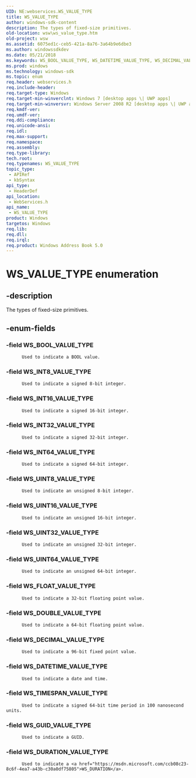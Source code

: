 ```yaml
---
UID: NE:webservices.WS_VALUE_TYPE
title: WS_VALUE_TYPE
author: windows-sdk-content
description: The types of fixed-size primitives.
old-location: wsw\ws_value_type.htm
old-project: wsw
ms.assetid: 6075ed1c-ceb5-421a-8a76-3a64b9e6dbe3
ms.author: windowssdkdev
ms.date: 05/21/2018
ms.keywords: WS_BOOL_VALUE_TYPE, WS_DATETIME_VALUE_TYPE, WS_DECIMAL_VALUE_TYPE, WS_DOUBLE_VALUE_TYPE, WS_DURATION_VALUE_TYPE, WS_FLOAT_VALUE_TYPE, WS_GUID_VALUE_TYPE, WS_INT16_VALUE_TYPE, WS_INT32_VALUE_TYPE, WS_INT64_VALUE_TYPE, WS_INT8_VALUE_TYPE, WS_TIMESPAN_VALUE_TYPE, WS_UINT16_VALUE_TYPE, WS_UINT32_VALUE_TYPE, WS_UINT64_VALUE_TYPE, WS_UINT8_VALUE_TYPE, WS_VALUE_TYPE, WS_VALUE_TYPE enumeration [Web Services for Windows], webservices/WS_BOOL_VALUE_TYPE, webservices/WS_DATETIME_VALUE_TYPE, webservices/WS_DECIMAL_VALUE_TYPE, webservices/WS_DOUBLE_VALUE_TYPE, webservices/WS_DURATION_VALUE_TYPE, webservices/WS_FLOAT_VALUE_TYPE, webservices/WS_GUID_VALUE_TYPE, webservices/WS_INT16_VALUE_TYPE, webservices/WS_INT32_VALUE_TYPE, webservices/WS_INT64_VALUE_TYPE, webservices/WS_INT8_VALUE_TYPE, webservices/WS_TIMESPAN_VALUE_TYPE, webservices/WS_UINT16_VALUE_TYPE, webservices/WS_UINT32_VALUE_TYPE, webservices/WS_UINT64_VALUE_TYPE, webservices/WS_UINT8_VALUE_TYPE, webservices/WS_VALUE_TYPE, wsw.ws_value_type
ms.prod: windows
ms.technology: windows-sdk
ms.topic: enum
req.header: webservices.h
req.include-header: 
req.target-type: Windows
req.target-min-winverclnt: Windows 7 [desktop apps \| UWP apps]
req.target-min-winversvr: Windows Server 2008 R2 [desktop apps \| UWP apps]
req.kmdf-ver: 
req.umdf-ver: 
req.ddi-compliance: 
req.unicode-ansi: 
req.idl: 
req.max-support: 
req.namespace: 
req.assembly: 
req.type-library: 
tech.root: 
req.typenames: WS_VALUE_TYPE
topic_type:
 - APIRef
 - kbSyntax
api_type:
 - HeaderDef
api_location:
 - WebServices.h
api_name:
 - WS_VALUE_TYPE
product: Windows
targetos: Windows
req.lib: 
req.dll: 
req.irql: 
req.product: Windows Address Book 5.0
---
```


# WS_VALUE_TYPE enumeration


## -description


The types of fixed-size primitives.
      


## -enum-fields




### -field WS_BOOL_VALUE_TYPE


          Used to indicate a BOOL value.
        


### -field WS_INT8_VALUE_TYPE


          Used to indicate a signed 8-bit integer.
        


### -field WS_INT16_VALUE_TYPE


          Used to indicate a signed 16-bit integer.
        


### -field WS_INT32_VALUE_TYPE


          Used to indicate a signed 32-bit integer.
        


### -field WS_INT64_VALUE_TYPE


          Used to indicate a signed 64-bit integer.
        


### -field WS_UINT8_VALUE_TYPE


          Used to indicate an unsigned 8-bit integer.
        


### -field WS_UINT16_VALUE_TYPE


          Used to indicate an unsigned 16-bit integer.
        


### -field WS_UINT32_VALUE_TYPE


          Used to indicate an unsigned 32-bit integer.
        


### -field WS_UINT64_VALUE_TYPE


          Used to indicate an unsigned 64-bit integer.
        


### -field WS_FLOAT_VALUE_TYPE


          Used to indicate a 32-bit floating point value.
        


### -field WS_DOUBLE_VALUE_TYPE


          Used to indicate a 64-bit floating point value.
        


### -field WS_DECIMAL_VALUE_TYPE


          Used to indicate a 96-bit fixed point value.
        


### -field WS_DATETIME_VALUE_TYPE


          Used to indicate a date and time.
        


### -field WS_TIMESPAN_VALUE_TYPE


          Used to indicate a signed 64-bit time period in 100 nanosecond units.
        


### -field WS_GUID_VALUE_TYPE


          Used to indicate a GUID.
        


### -field WS_DURATION_VALUE_TYPE


          Used to indicate a <a href="https://msdn.microsoft.com/ccb08c23-8c6f-4ea7-a43b-c30a0df75805">WS_DURATION</a>.
        

